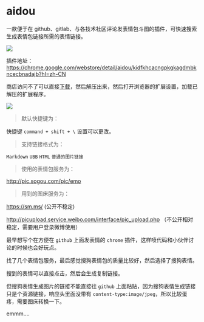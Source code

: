 # aidou

一款便于在 github、gitlab、与各技术社区评论发表情包斗图的插件，可快速搜索生成表情包链接所需的表情链接。

![](https://kinglisky.github.io/aidou/demo.png)


插件地址：https://chrome.google.com/webstore/detail/aidou/kidfkhcacngpkgkagdmbkncecbnadajb?hl=zh-CN

商店访问不了可以直接[下载](https://kinglisky.github.io/aidou/extension.zip)，然后解压出来，然后打开浏览器的扩展设置，加载已解压的扩展程序。

![](https://kinglisky.github.io/aidou/install.png)

> 默认快捷键为：

快捷键 `command + shift + \` 设置可以更改。


> 支持链接格式为：

`Markdown` `UBB` `HTML` `普通的图片链接`


> 使用的表情包服务为：

http://pic.sogou.com/pic/emo


> 用到的图床服务为：

https://sm.ms/ (公开不稳定)

http://picupload.service.weibo.com/interface/pic_upload.php （不公开相对稳定，需要用户登录微博使用）


最早想写个在方便在 `github` 上面发表情的 `chrome` 插件，这样喷代码和小伙伴讨论的时候也会好玩点。

找了几个表情包服务，最后感觉搜狗表情包的质量比较好，然后选择了搜狗表情。

搜到的表情可以直接点击，然后会生成复制链接。

但搜狗表情生成图片的链接不能直接往 `github` 上面粘贴，因为搜狗表情生成链接只是个资源链接，响应头里面没带有 `content-type:image/jpeg`，所以比较蛋疼，需要图床转换一下。

emmm....